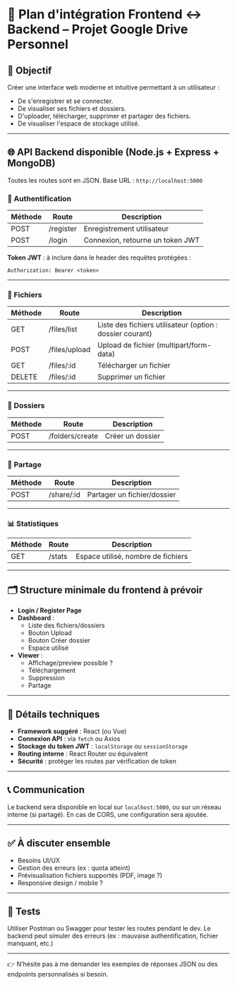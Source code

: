 # 🔗 Plan d'intégration Frontend ↔️ Backend – Projet Google Drive Personnel

## 🎯 Objectif

Créer une interface web moderne et intuitive permettant à un utilisateur :
- De s'enregistrer et se connecter.
- De visualiser ses fichiers et dossiers.
- D'uploader, télécharger, supprimer et partager des fichiers.
- De visualiser l'espace de stockage utilisé.

---

## 🌐 API Backend disponible (Node.js + Express + MongoDB)

Toutes les routes sont en JSON. Base URL : `http://localhost:5000`

### 🔐 Authentification

| Méthode | Route       | Description                |
|--------|-------------|----------------------------|
| POST   | /register    | Enregistrement utilisateur |
| POST   | /login       | Connexion, retourne un token JWT |

**Token JWT** : à inclure dans le header des requêtes protégées :
```
Authorization: Bearer <token>
```

---

### 📁 Fichiers

| Méthode | Route               | Description                  |
|--------|---------------------|------------------------------|
| GET    | /files/list         | Liste des fichiers utilisateur (option : dossier courant) |
| POST   | /files/upload       | Upload de fichier (multipart/form-data) |
| GET    | /files/:id          | Télécharger un fichier       |
| DELETE | /files/:id          | Supprimer un fichier         |

---

### 📂 Dossiers

| Méthode | Route               | Description         |
|--------|---------------------|---------------------|
| POST   | /folders/create     | Créer un dossier    |

---

### 👥 Partage

| Méthode | Route               | Description                        |
|--------|---------------------|------------------------------------|
| POST   | /share/:id          | Partager un fichier/dossier        |

---

### 📊 Statistiques

| Méthode | Route               | Description         |
|--------|---------------------|---------------------|
| GET    | /stats              | Espace utilisé, nombre de fichiers |

---

## 🗂️ Structure minimale du frontend à prévoir

- **Login / Register Page**
- **Dashboard** :
  - Liste des fichiers/dossiers
  - Bouton Upload
  - Bouton Créer dossier
  - Espace utilisé
- **Viewer** :
  - Affichage/preview possible ?
  - Téléchargement
  - Suppression
  - Partage

---

## 🔧 Détails techniques

- **Framework suggéré** : React (ou Vue)
- **Connexion API** : via `fetch` ou Axios
- **Stockage du token JWT** : `localStorage` ou `sessionStorage`
- **Routing interne** : React Router ou équivalent
- **Sécurité** : protéger les routes par vérification de token

---

## 📞 Communication

Le backend sera disponible en local sur `localhost:5000`, ou sur un réseau interne (si partagé). En cas de CORS, une configuration sera ajoutée.

---

## ✅ À discuter ensemble

- Besoins UI/UX
- Gestion des erreurs (ex : quota atteint)
- Prévisualisation fichiers supportés (PDF, image ?)
- Responsive design / mobile ?

---

## 🧪 Tests

Utiliser Postman ou Swagger pour tester les routes pendant le dev. Le backend peut simuler des erreurs (ex : mauvaise authentification, fichier manquant, etc.)

---

👉 N’hésite pas à me demander les exemples de réponses JSON ou des endpoints personnalisés si besoin.